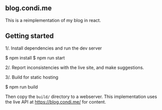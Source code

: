 blog.condi.me
-------------

This is a reimplementation of my blog in react.

Getting started
---------------

1/. Install dependencies and run the dev server

  $ npm install
  $ npm run start

2/. Report inconsistencies with the live site, and make suggestions.

3/. Build for static hosting

  $ npm run build

Then copy the `build/` directory to a webserver.
This implementation uses the live API at https://blog.condi.me/ for content.
